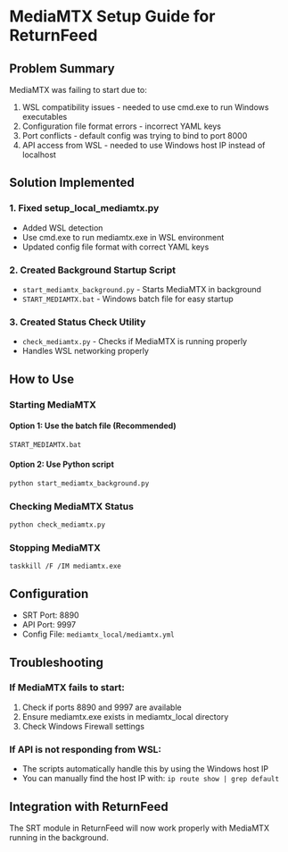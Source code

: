 # MediaMTX Setup Guide for ReturnFeed

## Problem Summary
MediaMTX was failing to start due to:
1. WSL compatibility issues - needed to use cmd.exe to run Windows executables
2. Configuration file format errors - incorrect YAML keys
3. Port conflicts - default config was trying to bind to port 8000
4. API access from WSL - needed to use Windows host IP instead of localhost

## Solution Implemented

### 1. Fixed setup_local_mediamtx.py
- Added WSL detection
- Use cmd.exe to run mediamtx.exe in WSL environment
- Updated config file format with correct YAML keys

### 2. Created Background Startup Script
- `start_mediamtx_background.py` - Starts MediaMTX in background
- `START_MEDIAMTX.bat` - Windows batch file for easy startup

### 3. Created Status Check Utility
- `check_mediamtx.py` - Checks if MediaMTX is running properly
- Handles WSL networking properly

## How to Use

### Starting MediaMTX

#### Option 1: Use the batch file (Recommended)
```batch
START_MEDIAMTX.bat
```

#### Option 2: Use Python script
```bash
python start_mediamtx_background.py
```

### Checking MediaMTX Status
```bash
python check_mediamtx.py
```

### Stopping MediaMTX
```batch
taskkill /F /IM mediamtx.exe
```

## Configuration
- SRT Port: 8890
- API Port: 9997
- Config File: `mediamtx_local/mediamtx.yml`

## Troubleshooting

### If MediaMTX fails to start:
1. Check if ports 8890 and 9997 are available
2. Ensure mediamtx.exe exists in mediamtx_local directory
3. Check Windows Firewall settings

### If API is not responding from WSL:
- The scripts automatically handle this by using the Windows host IP
- You can manually find the host IP with: `ip route show | grep default`

## Integration with ReturnFeed
The SRT module in ReturnFeed will now work properly with MediaMTX running in the background.